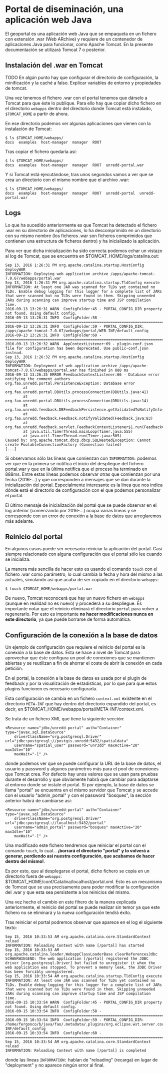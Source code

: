 # Portal de diseminación, una aplicación web Java

El geoportal es una aplicación web Java que se empaqueta en un fichero con extensión .war (Web ARchive) y requiere de un contenedor de aplicaciones Java para funcionar, como Apache Tomcat. En la presente documentación se utilizará Tomcat 7 o posterior.

## Instalación del .war en Tomcat

TODO En algún punto hay que configurar el directorio de configuración, la minificación y la caché a falso. Explicar variables de entorno y propiedades de tomcat.

Una vez tenemos el fichero .war con el portal tenemos que dárselo a Tomcat para que éste lo publique. Para ello hay que copiar dicho fichero en el directorio `webapps` dentro del directorio donde Tomcat está instalado, `$TOMCAT_HOME` a partir de ahora.

En ese directorio podemos ver algunas aplicaciones que vienen con la instalación de Tomcat:

	$ ls $TOMCAT_HOME/webapps/
	docs  examples  host-manager  manager  ROOT  

Tras copiar el fichero quedaría así:

	$ ls $TOMCAT_HOME/webapps/
	docs  examples  host-manager  manager  ROOT  unredd-portal.war

Y si Tomcat está ejecutándose, tras unos segundos vamos a ver que se crea un directorio con el mismo nombre que el archivo .war:

	$ ls $TOMCAT_HOME/webapps/
	docs  examples  host-manager  manager  ROOT  unredd-portal  unredd-portal.war

## Logs

Lo que ha sucedido anteriormente es que Tomcat ha detectado el fichero .war en su directorio de aplicaciones, lo ha descomprimido en un directorio con su mismo nombre (los ficheros .war son ficheros comprimidos que contienen una estructura de ficheros dentro) y ha inicializado la aplicación.

Para ver que dicha inicialización ha sido correcta podemos echar un vistazo al log de Tomcat, que se encuentra en $TOMCAT_HOME/logs/catalina.out:

	Sep 13, 2016 1:26:31 PM org.apache.catalina.startup.HostConfig deployWAR
	INFORMATION: Deploying web application archive /apps/apache-tomcat-7.0.67/webapps/portal.war
	Sep 13, 2016 1:26:31 PM org.apache.catalina.startup.TldConfig execute
	INFORMATION: At least one JAR was scanned for TLDs yet contained no TLDs. Enable debug logging for this logger for a complete list of JARs that were scanned but no TLDs were found in them. Skipping unneeded JARs during scanning can improve startup time and JSP compilation time.
	2016-09-13 13:26:31 WARN  ConfigFolder:45 - PORTAL_CONFIG_DIR property not found. Using default config.
	2016-09-13 13:26:31 INFO  ConfigFolder:58 - ============================================================================
	2016-09-13 13:26:31 INFO  ConfigFolder:59 - PORTAL_CONFIG_DIR: /apps/apache-tomcat-7.0.67/webapps/portal/WEB-INF/default_config
	2016-09-13 13:26:31 INFO  ConfigFolder:60 - ============================================================================
	2016-09-13 13:26:32 WARN  AppContextListener:69 - plugin-conf.json file for configuration has been deprecated. Use public-conf.json instead.
	Sep 13, 2016 1:26:32 PM org.apache.catalina.startup.HostConfig deployWAR
	INFORMATION: Deployment of web application archive /apps/apache-tomcat-7.0.67/webapps/portal.war has finished in 888 ms
	2016-09-13 13:26:35 ERROR FeedbackContextListener:66 - Database error notifying the comment authors
	org.fao.unredd.portal.PersistenceException: Database error
	        at org.fao.unredd.portal.DBUtils.processConnection(DBUtils.java:41)
	        at org.fao.unredd.portal.DBUtils.processConnection(DBUtils.java:14)
	        at org.fao.unredd.feedback.DBFeedbackPersistence.getValidatedToNotifyInfo(DBFeedbackPersistence.java:122)
	        at org.fao.unredd.feedback.Feedback.notifyValidated(Feedback.java:83)
	        at org.fao.unredd.feedback.servlet.FeedbackContextListener$1.run(FeedbackContextListener.java:61)
	        at java.util.TimerThread.mainLoop(Timer.java:555)
	        at java.util.TimerThread.run(Timer.java:505)
	Caused by: org.apache.tomcat.dbcp.dbcp.SQLNestedException: Cannot create PoolableConnectionFactory (Connection failed)
	[...]

Si observamos sólo las líneas que comienzan con `INFORMATION:` podemos ver que en la primera se notifica el inicio del despliegue del fichero portal.war y que en la última notifica que el proceso ha terminado en 888ms. Entre estas líneas podemos observar otras que comienzan por una fecha (2016-...) y que corresponden a mensajes que se dan durante la inicialización del portal. Especialmente interesante es la línea que nos indica dónde está el directorio de configuración con el que podemos personalizar el portal.

El último mensaje de inicialización del portal que se puede observar en el log anterior (comenzando por 2016-...) ocupa varias líneas y se corresponde con un error de conexión a la base de datos que arreglaremos más adelante.

## Reinicio del portal

En algunos casos puede ser necesario reiniciar la aplicación del portal. Casi siempre relacionado con alguna configuración que el portal sólo lee cuando se inicializa.

La manera más sencilla de hacer esto es usando el comando `touch` con el fichero .war como parámetro, lo cual cambia la fecha y hora del mismo a las actuales, simulando así que acaba de ser copiado en el directorio `webapps`:

	$ touch $TOMCAT_HOME/webapps/portal.war

De nuevo, Tomcat reconocerá que hay un nuevo fichero en `webapps` (aunque en realidad no es nuevo) y procederá a su despliegue. Es importante notar que el reinicio eliminará el directorio `portal` para volver a regenerarlo. Por esto es importante **no hacer modificaciones nunca en este directorio**, ya que puede borrarse de forma automática.

## Configuración de la conexión a la base de datos

Un ejemplo de configuración que requiere el reinicio del portal es la conexión a la base de datos. Ésta se hace a nivel de Tomcat para aprovechar que éste configura un pool de conexiones que se mantienen abiertas y se reutilizan a fin de ahorrar el coste de abrir la conexión en cada petición.

En el portal, la conexión a la base de datos es usada por el plugin de feedback y por la visualización de estadísticas, por lo que para que estos plugins funcionen es necesario configurarla.

Esta configuración se cambia en un fichero `context.xml` existente en el directorio `META-INF` que hay dentro del directorio expandido del portal, es decir, en $TOMCAT_HOME/webapps/portal/META-INF/context.xml.

Se trata de un fichero XML que tiene la siguiente sección:

	<Resource name="jdbc/unredd-portal" auth="Container" type="javax.sql.DataSource"
		driverClassName="org.postgresql.Driver" url="jdbc:postgresql://postgis.unredd:5432/spatialdata"
		username="spatial_user" password="unr3dd" maxActive="20" maxIdle="10"
		maxWait="-1" />

donde podemos ver que se puede configurar la URL de la base de datos, el usuario y password y algunos parámetros más para el pool de conexiones que Tomcat crea. Por defecto hay unos valores que se usan para pruebas durante el desarrollo y que obviamente habrá que cambiar para adaptarse al entorno donde se instale el portal. Si por ejemplo, la base de datos se llama "portal" se encuentra en el mismo servidor que Tomcat y se accede con el usuario "admin_portal" y con el password "bosques", la sección anterior habrá de cambiarse así:

	<Resource name="jdbc/unredd-portal" auth="Container" type="javax.sql.DataSource"
		driverClassName="org.postgresql.Driver" url="jdbc:postgresql://localhost:5432/portal"
		username="admin_portal" password="bosques" maxActive="20" maxIdle="10"
		maxWait="-1" />

Una modificado este fichero tendremos que reiniciar el portal con el comando `touch`, lo cual... **¡borrará el directorio "portal" y lo volverá a generar, perdiendo así nuestra configuración, que acabamos de hacer dentro del mismo!**.

Es por esto, que al desplegarse el portal, dicho fichero se copia en un directorio fuera de `webapps`: $TOMCAT_HOME/conf/Catalina/localhost/portal.xml. Esto es un mecanismo de Tomcat que se usa precisamente para poder modificar la configuración del .war y que esta sea persistente a los reinicios del mismo.

Una vez hecho el cambio en este fihero de la manera explicada anteriormente, el reinicio del portal se puede realizar sin temor ya que este fichero no se eliminará y la nueva configuración tendrá éxito.

Tras reiniciar el portal podremos observar que aparece en el log el siguiente texto:

	Sep 15, 2016 10:33:53 AM org.apache.catalina.core.StandardContext reload
	INFORMATION: Reloading Context with name [/portal] has started
	Sep 15, 2016 10:33:53 AM org.apache.catalina.loader.WebappClassLoaderBase clearReferencesJdbc
	SCHWERWIEGEND: The web application [/portal] registered the JDBC driver [org.postgresql.Driver] but failed to unregister it when the web application was stopped. To prevent a memory leak, the JDBC Driver has been forcibly unregistered.
	Sep 15, 2016 10:33:54 AM org.apache.catalina.startup.TldConfig execute
	INFORMATION: At least one JAR was scanned for TLDs yet contained no TLDs. Enable debug logging for this logger for a complete list of JARs that were scanned but no TLDs were found in them. Skipping unneeded JARs during scanning can improve startup time and JSP compilation time.
	2016-09-15 10:33:54 WARN  ConfigFolder:45 - PORTAL_CONFIG_DIR property not found. Using default config.
	2016-09-15 10:33:54 INFO  ConfigFolder:58 - ============================================================================
	2016-09-15 10:33:54 INFO  ConfigFolder:59 - PORTAL_CONFIG_DIR: /home/fergonco/b/java/fao/.metadata/.plugins/org.eclipse.wst.server.core/tmp0/wtpwebapps/demo/WEB-INF/default_config
	2016-09-15 10:33:54 INFO  ConfigFolder:60 - ============================================================================
	Sep 15, 2016 10:33:54 AM org.apache.catalina.core.StandardContext reload
	INFORMATION: Reloading Context with name [/portal] is completed

donde las líneas `INFORMATION:` hablan de "reloading" (recarga) en lugar de "deployment" y no aparece ningún error al final.